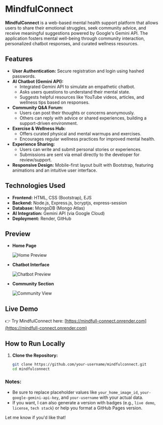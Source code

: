 # MindfulConnect

**MindfulConnect** is a web-based mental health support platform that allows users to share their emotional struggles, seek community advice, and receive meaningful suggestions powered by Google's Gemini API. The application fosters mental well-being through community interaction, personalized chatbot responses, and curated wellness resources.

## Features

- **User Authentication:** Secure registration and login using hashed passwords.
- **AI Chatbot (Gemini API):**  
  - Integrated Gemini API to simulate an empathetic chatbot.  
  - Asks users questions to understand their mental state.  
  - Suggests helpful resources like YouTube videos, articles, and wellness tips based on responses.
- **Community Q&A Forum:**  
  - Users can post their thoughts or concerns anonymously.  
  - Others can reply with advice or shared experiences, building a support-driven environment.
- **Exercise & Wellness Hub:**  
  - Offers curated physical and mental warmups and exercises.  
  - Encourages regular wellness practices for improved mental health.
- **Experience Sharing:**  
  - Users can write and submit personal stories or experiences.  
  - Submissions are sent via email directly to the developer for review/support.
- **Responsive Design:** Mobile-first layout built with Bootstrap, featuring animations and an intuitive user interface.

## Technologies Used

- **Frontend:** HTML, CSS (Bootstrap), EJS
- **Backend:** Node.js, Express.js, bcryptjs, express-session
- **Database:** MongoDB (Mongo Atlas)
- **AI Integration:** Gemini API (via Google Cloud)
- **Deployment:** Render, GitHub

## Preview

- **Home Page**

  ![Home Preview](https://github.com/user-attachments/assets/your_home_image_id)

- **Chatbot Interface**

  ![Chatbot Preview](https://github.com/user-attachments/assets/your_chatbot_image_id)

- **Community Section**

  ![Community View](https://github.com/user-attachments/assets/your_community_image_id)

## Live Demo

👉 Try MindfulConnect here: [https://mindfull-connect.onrender.com](https://mindfull-connect.onrender.com)

## How to Run Locally

1. **Clone the Repository:**

   ```bash
   git clone https://github.com/your-username/mindfulconnect.git
   cd mindfulconnect


### Notes:
- Be sure to replace placeholder values like `your_home_image_id`, `your-google-gemini-api-key`, and `your-username` with your actual data.
- If you want, I can also generate a version with badges (e.g., `live demo`, `license`, `tech stack`) or help you format a GitHub Pages version.

Let me know if you'd like that!

